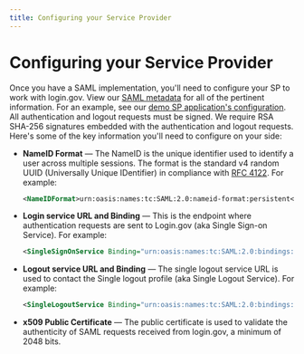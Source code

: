 ```yaml
---
title: Configuring your Service Provider
---
```


# Configuring your Service Provider

Once you have a SAML implementation, you'll need to configure your SP to work with login.gov. View our [SAML metadata](https://github.com/18F/identity-idp/wiki/SAML-Metadata) for all of the pertinent information. For an example, see our [demo SP application's configuration](https://github.com/18F/identity-sp-rails/blob/master/config/initializers/omniauth.rb). All authentication and logout requests must be signed. We require RSA SHA-256 signatures embedded with the authentication and logout requests. Here's some of the key information you'll need to configure on your side:

- **NameID Format** — The NameID is the unique identifier used to identify a user across multiple sessions. The format is the standard v4 random UUID (Universally Unique IDentifier) in compliance with [RFC 4122](https://tools.ietf.org/html/rfc4122). For example:

  ```xml
  <NameIDFormat>urn:oasis:names:tc:SAML:2.0:nameid-format:persistent</NameIDFormat>
  ```

- **Login service URL and Binding** — This is the endpoint where authentication requests are sent to Login.gov (aka Single Sign-on Service). For example:

  ```xml
  <SingleSignOnService Binding="urn:oasis:names:tc:SAML:2.0:bindings:HTTP-Redirect" Location="https://idp.int.login.gov/api/saml/auth" />
  ```

- **Logout service URL and Binding** — The single logout service URL is used to contact the Single logout profile (aka Single Logout Service). For example:

  ```xml
  <SingleLogoutService Binding="urn:oasis:names:tc:SAML:2.0:bindings:HTTP-POST" Location="https://idp.int.login.gov/api/saml/logout" />
  ```

- **x509 Public Certificate** — The public certificate is used to validate the authenticity of SAML requests received from login.gov, a minimum of 2048 bits.
